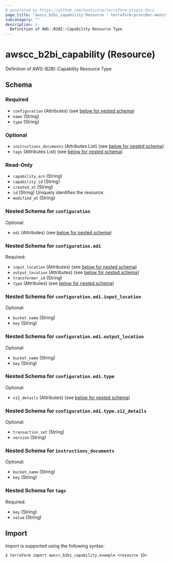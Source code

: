 ```yaml
---
# generated by https://github.com/hashicorp/terraform-plugin-docs
page_title: "awscc_b2bi_capability Resource - terraform-provider-awscc"
subcategory: ""
description: |-
  Definition of AWS::B2BI::Capability Resource Type
---
```


# awscc_b2bi_capability (Resource)

Definition of AWS::B2BI::Capability Resource Type



<!-- schema generated by tfplugindocs -->
## Schema

### Required

- `configuration` (Attributes) (see [below for nested schema](#nestedatt--configuration))
- `name` (String)
- `type` (String)

### Optional

- `instructions_documents` (Attributes List) (see [below for nested schema](#nestedatt--instructions_documents))
- `tags` (Attributes List) (see [below for nested schema](#nestedatt--tags))

### Read-Only

- `capability_arn` (String)
- `capability_id` (String)
- `created_at` (String)
- `id` (String) Uniquely identifies the resource.
- `modified_at` (String)

<a id="nestedatt--configuration"></a>
### Nested Schema for `configuration`

Optional:

- `edi` (Attributes) (see [below for nested schema](#nestedatt--configuration--edi))

<a id="nestedatt--configuration--edi"></a>
### Nested Schema for `configuration.edi`

Required:

- `input_location` (Attributes) (see [below for nested schema](#nestedatt--configuration--edi--input_location))
- `output_location` (Attributes) (see [below for nested schema](#nestedatt--configuration--edi--output_location))
- `transformer_id` (String)
- `type` (Attributes) (see [below for nested schema](#nestedatt--configuration--edi--type))

<a id="nestedatt--configuration--edi--input_location"></a>
### Nested Schema for `configuration.edi.input_location`

Optional:

- `bucket_name` (String)
- `key` (String)


<a id="nestedatt--configuration--edi--output_location"></a>
### Nested Schema for `configuration.edi.output_location`

Optional:

- `bucket_name` (String)
- `key` (String)


<a id="nestedatt--configuration--edi--type"></a>
### Nested Schema for `configuration.edi.type`

Optional:

- `x12_details` (Attributes) (see [below for nested schema](#nestedatt--configuration--edi--type--x12_details))

<a id="nestedatt--configuration--edi--type--x12_details"></a>
### Nested Schema for `configuration.edi.type.x12_details`

Optional:

- `transaction_set` (String)
- `version` (String)





<a id="nestedatt--instructions_documents"></a>
### Nested Schema for `instructions_documents`

Optional:

- `bucket_name` (String)
- `key` (String)


<a id="nestedatt--tags"></a>
### Nested Schema for `tags`

Required:

- `key` (String)
- `value` (String)

## Import

Import is supported using the following syntax:

```shell
$ terraform import awscc_b2bi_capability.example <resource ID>
```
